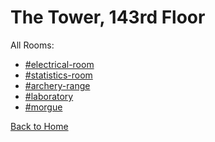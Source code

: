 # The Tower, 143rd Floor

All Rooms:
* [#electrical-room](https://sonic4999.github.io/PD-Season-1-Archive/143rdFloor/Danganronpa_%20Prospective%20Despair%20-%20The%20Tower%2C%20143rd%20Floor%20(KG)%20-%20electrical-room%20%5B800757142453878804%5D.html)
* [#statistics-room](https://sonic4999.github.io/PD-Season-1-Archive/143rdFloor/Danganronpa_%20Prospective%20Despair%20-%20The%20Tower%2C%20143rd%20Floor%20(KG)%20-%20statistics-room%20%5B800755582302421033%5D.html)
* [#archery-range](https://sonic4999.github.io/PD-Season-1-Archive/143rdFloor/Danganronpa_%20Prospective%20Despair%20-%20The%20Tower%2C%20143rd%20Floor%20(KG)%20-%20archery-range%20%5B800756698397540352%5D.html)
* [#laboratory](https://sonic4999.github.io/PD-Season-1-Archive/143rdFloor/Danganronpa_%20Prospective%20Despair%20-%20The%20Tower%2C%20143rd%20Floor%20(KG)%20-%20laboratory%20%5B800755299405135942%5D.html)
* [#morgue](https://sonic4999.github.io/PD-Season-1-Archive/143rdFloor/Danganronpa_%20Prospective%20Despair%20-%20The%20Tower%2C%20143rd%20Floor%20(KG)%20-%20morgue%20%5B800756477756571648%5D.html)

[Back to Home](https://sonic4999.github.io/PD-Season-1-Archive/)